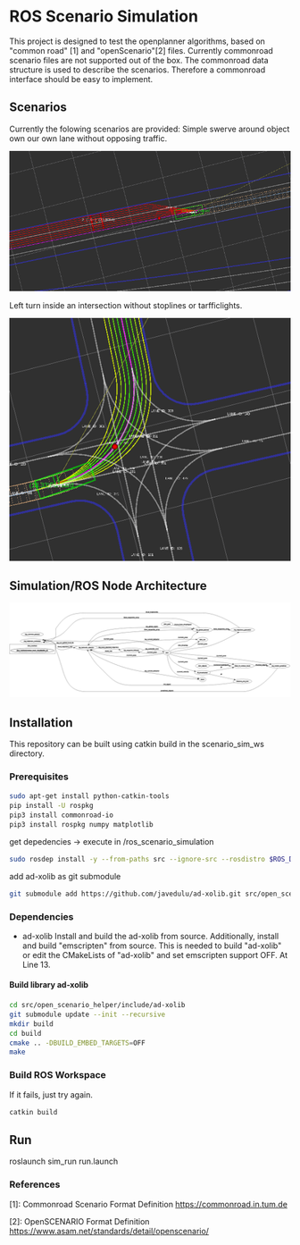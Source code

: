 # ROS Scenario Simulation

This project is designed to test the openplanner algorithms, based on "common road" [1] and "openScenario"[2] files.
Currently commonroad scenario files are not supported out of the box. 
The commonroad data structure is used to describe the scenarios. 
Therefore a commonroad interface should be easy to implement.

## Scenarios
Currently the folowing scenarios are provided:
Simple swerve around object own our own lane without opposing traffic.

![Alt text](docs/overtake.png?raw=true "Overtake")

Left turn inside an intersection without stoplines or tarfficlights.

![Alt text](docs/left_turn.png?raw=true "left_turn")

## Simulation/ROS Node Architecture
![Alt text](docs/node_graph.png?raw=true "node_graph")



## Installation
This repository can be built using catkin build in the scenario_sim_ws directory.

### Prerequisites

```bash
sudo apt-get install python-catkin-tools
pip install -U rospkg
pip3 install commonroad-io
pip3 install rospkg numpy matplotlib

```

get depedencies -> execute in /ros_scenario_simulation

```bash
sudo rosdep install -y --from-paths src --ignore-src --rosdistro $ROS_DISTRO
```

add ad-xolib as git submodule
```bash
git submodule add https://github.com/javedulu/ad-xolib.git src/open_scenario_helper/include/ad-xolib
```

### Dependencies

- ad-xolib
Install and build the ad-xolib from source. Additionally, install and build "emscripten" from source. This is needed to build "ad-xolib" or edit the CMakeLists of "ad-xolib" and set emscripten support OFF. At Line 13.

#### Build library ad-xolib


```bash
cd src/open_scenario_helper/include/ad-xolib 
git submodule update --init --recursive 
mkdir build
cd build
cmake .. -DBUILD_EMBED_TARGETS=OFF
make
```

### Build ROS Workspace 

If it fails, just try again.

```bash
catkin build
```

## Run

roslaunch sim_run run.launch 


### References
[1]: Commonroad Scenario Format Definition https://commonroad.in.tum.de

[2]: OpenSCENARIO  Format Definition https://www.asam.net/standards/detail/openscenario/


